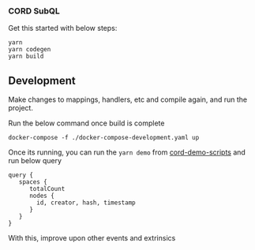 ### CORD SubQL


Get this started with below steps:

```
yarn
yarn codegen
yarn build

```


## Development

Make changes to mappings, handlers, etc and compile again, and run the project.


Run the below command once build is complete

`docker-compose -f ./docker-compose-development.yaml up`


Once its running, you can run the `yarn demo` from [cord-demo-scripts](dhiway/cord-demo-scripts) and run below query

```
query {
   spaces {
      totalCount
      nodes {
        id, creator, hash, timestamp
      }
   }
}
```

With this, improve upon other events and extrinsics
